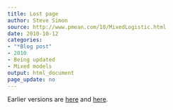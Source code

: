```yaml
---
title: Lost page
author: Steve Simon
source: http://www.pmean.com/10/MixedLogistic.html
date: 2010-10-12
categories:
- "*Blog post"
- 2010
- Being updated
- Mixed models
output: html_document
page_update: no
---
```


Earlier versions are [here][sim1] and [here][sim2].

[sim1]: http://www.pmean.com/10/MixedLogistic.html
[sim2]: http://new.pmean.com/mixed-logistic-example/
